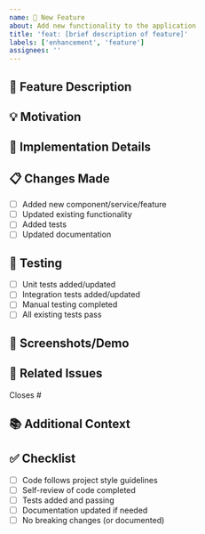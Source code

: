 ```yaml
---
name: 🚀 New Feature
about: Add new functionality to the application
title: 'feat: [brief description of feature]'
labels: ['enhancement', 'feature']
assignees: ''
---
```


## 🚀 Feature Description
<!-- Provide a clear and concise description of the new feature -->

## 💡 Motivation
<!-- Why is this feature needed? What problem does it solve? -->

## 🔧 Implementation Details
<!-- Brief overview of how the feature is implemented -->

## 📋 Changes Made
<!-- List the main changes made in this PR -->
- [ ] Added new component/service/feature
- [ ] Updated existing functionality
- [ ] Added tests
- [ ] Updated documentation

## 🧪 Testing
<!-- How has this been tested? -->
- [ ] Unit tests added/updated
- [ ] Integration tests added/updated
- [ ] Manual testing completed
- [ ] All existing tests pass

## 📸 Screenshots/Demo
<!-- If applicable, add screenshots or demo links -->

## 🔗 Related Issues
<!-- Link to any related issues -->
Closes #

## 📚 Additional Context
<!-- Any additional context, considerations, or notes -->

## ✅ Checklist
- [ ] Code follows project style guidelines
- [ ] Self-review of code completed
- [ ] Tests added and passing
- [ ] Documentation updated if needed
- [ ] No breaking changes (or documented)